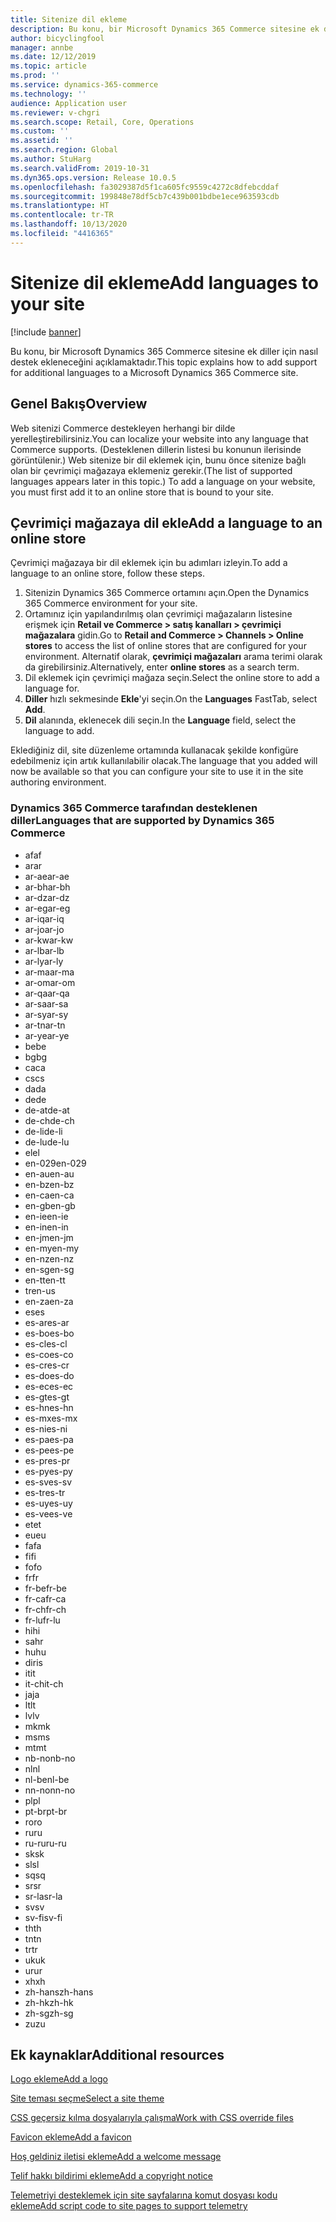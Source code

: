 ```yaml
---
title: Sitenize dil ekleme
description: Bu konu, bir Microsoft Dynamics 365 Commerce sitesine ek diller için nasıl destek ekleneceğini açıklamaktadır.
author: bicyclingfool
manager: annbe
ms.date: 12/12/2019
ms.topic: article
ms.prod: ''
ms.service: dynamics-365-commerce
ms.technology: ''
audience: Application user
ms.reviewer: v-chgri
ms.search.scope: Retail, Core, Operations
ms.custom: ''
ms.assetid: ''
ms.search.region: Global
ms.author: StuHarg
ms.search.validFrom: 2019-10-31
ms.dyn365.ops.version: Release 10.0.5
ms.openlocfilehash: fa3029387d5f1ca605fc9559c4272c8dfebcddaf
ms.sourcegitcommit: 199848e78df5cb7c439b001bdbe1ece963593cdb
ms.translationtype: HT
ms.contentlocale: tr-TR
ms.lasthandoff: 10/13/2020
ms.locfileid: "4416365"
---
```

# <a name="add-languages-to-your-site"></a><span data-ttu-id="054fd-103">Sitenize dil ekleme</span><span class="sxs-lookup"><span data-stu-id="054fd-103">Add languages to your site</span></span>


[!include [banner](includes/banner.md)]

<span data-ttu-id="054fd-104">Bu konu, bir Microsoft Dynamics 365 Commerce sitesine ek diller için nasıl destek ekleneceğini açıklamaktadır.</span><span class="sxs-lookup"><span data-stu-id="054fd-104">This topic explains how to add support for additional languages to a Microsoft Dynamics 365 Commerce site.</span></span>

## <a name="overview"></a><span data-ttu-id="054fd-105">Genel Bakış</span><span class="sxs-lookup"><span data-stu-id="054fd-105">Overview</span></span>

<span data-ttu-id="054fd-106">Web sitenizi Commerce destekleyen herhangi bir dilde yerelleştirebilirsiniz.</span><span class="sxs-lookup"><span data-stu-id="054fd-106">You can localize your website into any language that Commerce supports.</span></span> <span data-ttu-id="054fd-107">(Desteklenen dillerin listesi bu konunun ilerisinde görüntülenir.) Web sitenize bir dil eklemek için, bunu önce sitenize bağlı olan bir çevrimiçi mağazaya eklemeniz gerekir.</span><span class="sxs-lookup"><span data-stu-id="054fd-107">(The list of supported languages appears later in this topic.) To add a language on your website, you must first add it to an online store that is bound to your site.</span></span>

## <a name="add-a-language-to-an-online-store"></a><span data-ttu-id="054fd-108">Çevrimiçi mağazaya dil ekle</span><span class="sxs-lookup"><span data-stu-id="054fd-108">Add a language to an online store</span></span>

<span data-ttu-id="054fd-109">Çevrimiçi mağazaya bir dil eklemek için bu adımları izleyin.</span><span class="sxs-lookup"><span data-stu-id="054fd-109">To add a language to an online store, follow these steps.</span></span>

1. <span data-ttu-id="054fd-110">Sitenizin Dynamics 365 Commerce ortamını açın.</span><span class="sxs-lookup"><span data-stu-id="054fd-110">Open the Dynamics 365 Commerce environment for your site.</span></span>
1. <span data-ttu-id="054fd-111">Ortamınız için yapılandırılmış olan çevrimiçi mağazaların listesine erişmek için **Retail ve Commerce \> satış kanalları \> çevrimiçi mağazalara** gidin.</span><span class="sxs-lookup"><span data-stu-id="054fd-111">Go to **Retail and Commerce \> Channels \> Online stores** to access the list of online stores that are configured for your environment.</span></span> <span data-ttu-id="054fd-112">Alternatif olarak, **çevrimiçi mağazaları** arama terimi olarak da girebilirsiniz.</span><span class="sxs-lookup"><span data-stu-id="054fd-112">Alternatively, enter **online stores** as a search term.</span></span>
1. <span data-ttu-id="054fd-113">Dil eklemek için çevrimiçi mağaza seçin.</span><span class="sxs-lookup"><span data-stu-id="054fd-113">Select the online store to add a language for.</span></span>
1. <span data-ttu-id="054fd-114">**Diller** hızlı sekmesinde **Ekle**'yi seçin.</span><span class="sxs-lookup"><span data-stu-id="054fd-114">On the **Languages** FastTab, select **Add**.</span></span>
1. <span data-ttu-id="054fd-115">**Dil** alanında, eklenecek dili seçin.</span><span class="sxs-lookup"><span data-stu-id="054fd-115">In the **Language** field, select the language to add.</span></span>

<span data-ttu-id="054fd-116">Eklediğiniz dil, site düzenleme ortamında kullanacak şekilde konfigüre edebilmeniz için artık kullanılabilir olacak.</span><span class="sxs-lookup"><span data-stu-id="054fd-116">The language that you added will now be available so that you can configure your site to use it in the site authoring environment.</span></span>

### <a name="languages-that-are-supported-by-dynamics-365-commerce"></a><span data-ttu-id="054fd-117">Dynamics 365 Commerce tarafından desteklenen diller</span><span class="sxs-lookup"><span data-stu-id="054fd-117">Languages that are supported by Dynamics 365 Commerce</span></span>

- <span data-ttu-id="054fd-118">af</span><span class="sxs-lookup"><span data-stu-id="054fd-118">af</span></span>
- <span data-ttu-id="054fd-119">ar</span><span class="sxs-lookup"><span data-stu-id="054fd-119">ar</span></span>
- <span data-ttu-id="054fd-120">ar-ae</span><span class="sxs-lookup"><span data-stu-id="054fd-120">ar-ae</span></span>
- <span data-ttu-id="054fd-121">ar-bh</span><span class="sxs-lookup"><span data-stu-id="054fd-121">ar-bh</span></span>
- <span data-ttu-id="054fd-122">ar-dz</span><span class="sxs-lookup"><span data-stu-id="054fd-122">ar-dz</span></span>
- <span data-ttu-id="054fd-123">ar-eg</span><span class="sxs-lookup"><span data-stu-id="054fd-123">ar-eg</span></span>
- <span data-ttu-id="054fd-124">ar-iq</span><span class="sxs-lookup"><span data-stu-id="054fd-124">ar-iq</span></span>
- <span data-ttu-id="054fd-125">ar-jo</span><span class="sxs-lookup"><span data-stu-id="054fd-125">ar-jo</span></span>
- <span data-ttu-id="054fd-126">ar-kw</span><span class="sxs-lookup"><span data-stu-id="054fd-126">ar-kw</span></span>
- <span data-ttu-id="054fd-127">ar-lb</span><span class="sxs-lookup"><span data-stu-id="054fd-127">ar-lb</span></span>
- <span data-ttu-id="054fd-128">ar-ly</span><span class="sxs-lookup"><span data-stu-id="054fd-128">ar-ly</span></span>
- <span data-ttu-id="054fd-129">ar-ma</span><span class="sxs-lookup"><span data-stu-id="054fd-129">ar-ma</span></span>
- <span data-ttu-id="054fd-130">ar-om</span><span class="sxs-lookup"><span data-stu-id="054fd-130">ar-om</span></span>
- <span data-ttu-id="054fd-131">ar-qa</span><span class="sxs-lookup"><span data-stu-id="054fd-131">ar-qa</span></span>
- <span data-ttu-id="054fd-132">ar-sa</span><span class="sxs-lookup"><span data-stu-id="054fd-132">ar-sa</span></span>
- <span data-ttu-id="054fd-133">ar-sy</span><span class="sxs-lookup"><span data-stu-id="054fd-133">ar-sy</span></span>
- <span data-ttu-id="054fd-134">ar-tn</span><span class="sxs-lookup"><span data-stu-id="054fd-134">ar-tn</span></span>
- <span data-ttu-id="054fd-135">ar-ye</span><span class="sxs-lookup"><span data-stu-id="054fd-135">ar-ye</span></span>
- <span data-ttu-id="054fd-136">be</span><span class="sxs-lookup"><span data-stu-id="054fd-136">be</span></span>
- <span data-ttu-id="054fd-137">bg</span><span class="sxs-lookup"><span data-stu-id="054fd-137">bg</span></span>
- <span data-ttu-id="054fd-138">ca</span><span class="sxs-lookup"><span data-stu-id="054fd-138">ca</span></span>
- <span data-ttu-id="054fd-139">cs</span><span class="sxs-lookup"><span data-stu-id="054fd-139">cs</span></span>
- <span data-ttu-id="054fd-140">da</span><span class="sxs-lookup"><span data-stu-id="054fd-140">da</span></span>
- <span data-ttu-id="054fd-141">de</span><span class="sxs-lookup"><span data-stu-id="054fd-141">de</span></span>
- <span data-ttu-id="054fd-142">de-at</span><span class="sxs-lookup"><span data-stu-id="054fd-142">de-at</span></span>
- <span data-ttu-id="054fd-143">de-ch</span><span class="sxs-lookup"><span data-stu-id="054fd-143">de-ch</span></span>
- <span data-ttu-id="054fd-144">de-li</span><span class="sxs-lookup"><span data-stu-id="054fd-144">de-li</span></span>
- <span data-ttu-id="054fd-145">de-lu</span><span class="sxs-lookup"><span data-stu-id="054fd-145">de-lu</span></span>
- <span data-ttu-id="054fd-146">el</span><span class="sxs-lookup"><span data-stu-id="054fd-146">el</span></span>
- <span data-ttu-id="054fd-147">en-029</span><span class="sxs-lookup"><span data-stu-id="054fd-147">en-029</span></span>
- <span data-ttu-id="054fd-148">en-au</span><span class="sxs-lookup"><span data-stu-id="054fd-148">en-au</span></span>
- <span data-ttu-id="054fd-149">en-bz</span><span class="sxs-lookup"><span data-stu-id="054fd-149">en-bz</span></span>
- <span data-ttu-id="054fd-150">en-ca</span><span class="sxs-lookup"><span data-stu-id="054fd-150">en-ca</span></span>
- <span data-ttu-id="054fd-151">en-gb</span><span class="sxs-lookup"><span data-stu-id="054fd-151">en-gb</span></span>
- <span data-ttu-id="054fd-152">en-ie</span><span class="sxs-lookup"><span data-stu-id="054fd-152">en-ie</span></span>
- <span data-ttu-id="054fd-153">en-in</span><span class="sxs-lookup"><span data-stu-id="054fd-153">en-in</span></span>
- <span data-ttu-id="054fd-154">en-jm</span><span class="sxs-lookup"><span data-stu-id="054fd-154">en-jm</span></span>
- <span data-ttu-id="054fd-155">en-my</span><span class="sxs-lookup"><span data-stu-id="054fd-155">en-my</span></span>
- <span data-ttu-id="054fd-156">en-nz</span><span class="sxs-lookup"><span data-stu-id="054fd-156">en-nz</span></span>
- <span data-ttu-id="054fd-157">en-sg</span><span class="sxs-lookup"><span data-stu-id="054fd-157">en-sg</span></span>
- <span data-ttu-id="054fd-158">en-tt</span><span class="sxs-lookup"><span data-stu-id="054fd-158">en-tt</span></span>
- <span data-ttu-id="054fd-159">tr</span><span class="sxs-lookup"><span data-stu-id="054fd-159">en-us</span></span>
- <span data-ttu-id="054fd-160">en-za</span><span class="sxs-lookup"><span data-stu-id="054fd-160">en-za</span></span>
- <span data-ttu-id="054fd-161">es</span><span class="sxs-lookup"><span data-stu-id="054fd-161">es</span></span>
- <span data-ttu-id="054fd-162">es-ar</span><span class="sxs-lookup"><span data-stu-id="054fd-162">es-ar</span></span>
- <span data-ttu-id="054fd-163">es-bo</span><span class="sxs-lookup"><span data-stu-id="054fd-163">es-bo</span></span>
- <span data-ttu-id="054fd-164">es-cl</span><span class="sxs-lookup"><span data-stu-id="054fd-164">es-cl</span></span>
- <span data-ttu-id="054fd-165">es-co</span><span class="sxs-lookup"><span data-stu-id="054fd-165">es-co</span></span>
- <span data-ttu-id="054fd-166">es-cr</span><span class="sxs-lookup"><span data-stu-id="054fd-166">es-cr</span></span>
- <span data-ttu-id="054fd-167">es-do</span><span class="sxs-lookup"><span data-stu-id="054fd-167">es-do</span></span>
- <span data-ttu-id="054fd-168">es-ec</span><span class="sxs-lookup"><span data-stu-id="054fd-168">es-ec</span></span>
- <span data-ttu-id="054fd-169">es-gt</span><span class="sxs-lookup"><span data-stu-id="054fd-169">es-gt</span></span>
- <span data-ttu-id="054fd-170">es-hn</span><span class="sxs-lookup"><span data-stu-id="054fd-170">es-hn</span></span>
- <span data-ttu-id="054fd-171">es-mx</span><span class="sxs-lookup"><span data-stu-id="054fd-171">es-mx</span></span>
- <span data-ttu-id="054fd-172">es-ni</span><span class="sxs-lookup"><span data-stu-id="054fd-172">es-ni</span></span>
- <span data-ttu-id="054fd-173">es-pa</span><span class="sxs-lookup"><span data-stu-id="054fd-173">es-pa</span></span>
- <span data-ttu-id="054fd-174">es-pe</span><span class="sxs-lookup"><span data-stu-id="054fd-174">es-pe</span></span>
- <span data-ttu-id="054fd-175">es-pr</span><span class="sxs-lookup"><span data-stu-id="054fd-175">es-pr</span></span>
- <span data-ttu-id="054fd-176">es-py</span><span class="sxs-lookup"><span data-stu-id="054fd-176">es-py</span></span>
- <span data-ttu-id="054fd-177">es-sv</span><span class="sxs-lookup"><span data-stu-id="054fd-177">es-sv</span></span>
- <span data-ttu-id="054fd-178">es-tr</span><span class="sxs-lookup"><span data-stu-id="054fd-178">es-tr</span></span>
- <span data-ttu-id="054fd-179">es-uy</span><span class="sxs-lookup"><span data-stu-id="054fd-179">es-uy</span></span>
- <span data-ttu-id="054fd-180">es-ve</span><span class="sxs-lookup"><span data-stu-id="054fd-180">es-ve</span></span>
- <span data-ttu-id="054fd-181">et</span><span class="sxs-lookup"><span data-stu-id="054fd-181">et</span></span>
- <span data-ttu-id="054fd-182">eu</span><span class="sxs-lookup"><span data-stu-id="054fd-182">eu</span></span>
- <span data-ttu-id="054fd-183">fa</span><span class="sxs-lookup"><span data-stu-id="054fd-183">fa</span></span>
- <span data-ttu-id="054fd-184">fi</span><span class="sxs-lookup"><span data-stu-id="054fd-184">fi</span></span>
- <span data-ttu-id="054fd-185">fo</span><span class="sxs-lookup"><span data-stu-id="054fd-185">fo</span></span>
- <span data-ttu-id="054fd-186">fr</span><span class="sxs-lookup"><span data-stu-id="054fd-186">fr</span></span>
- <span data-ttu-id="054fd-187">fr-be</span><span class="sxs-lookup"><span data-stu-id="054fd-187">fr-be</span></span>
- <span data-ttu-id="054fd-188">fr-ca</span><span class="sxs-lookup"><span data-stu-id="054fd-188">fr-ca</span></span>
- <span data-ttu-id="054fd-189">fr-ch</span><span class="sxs-lookup"><span data-stu-id="054fd-189">fr-ch</span></span>
- <span data-ttu-id="054fd-190">fr-lu</span><span class="sxs-lookup"><span data-stu-id="054fd-190">fr-lu</span></span>
- <span data-ttu-id="054fd-191">hi</span><span class="sxs-lookup"><span data-stu-id="054fd-191">hi</span></span>
- <span data-ttu-id="054fd-192">sa</span><span class="sxs-lookup"><span data-stu-id="054fd-192">hr</span></span>
- <span data-ttu-id="054fd-193">hu</span><span class="sxs-lookup"><span data-stu-id="054fd-193">hu</span></span>
- <span data-ttu-id="054fd-194">dir</span><span class="sxs-lookup"><span data-stu-id="054fd-194">is</span></span>
- <span data-ttu-id="054fd-195">it</span><span class="sxs-lookup"><span data-stu-id="054fd-195">it</span></span>
- <span data-ttu-id="054fd-196">it-ch</span><span class="sxs-lookup"><span data-stu-id="054fd-196">it-ch</span></span>
- <span data-ttu-id="054fd-197">ja</span><span class="sxs-lookup"><span data-stu-id="054fd-197">ja</span></span>
- <span data-ttu-id="054fd-198">lt</span><span class="sxs-lookup"><span data-stu-id="054fd-198">lt</span></span>
- <span data-ttu-id="054fd-199">lv</span><span class="sxs-lookup"><span data-stu-id="054fd-199">lv</span></span>
- <span data-ttu-id="054fd-200">mk</span><span class="sxs-lookup"><span data-stu-id="054fd-200">mk</span></span>
- <span data-ttu-id="054fd-201">ms</span><span class="sxs-lookup"><span data-stu-id="054fd-201">ms</span></span>
- <span data-ttu-id="054fd-202">mt</span><span class="sxs-lookup"><span data-stu-id="054fd-202">mt</span></span>
- <span data-ttu-id="054fd-203">nb-no</span><span class="sxs-lookup"><span data-stu-id="054fd-203">nb-no</span></span>
- <span data-ttu-id="054fd-204">nl</span><span class="sxs-lookup"><span data-stu-id="054fd-204">nl</span></span>
- <span data-ttu-id="054fd-205">nl-be</span><span class="sxs-lookup"><span data-stu-id="054fd-205">nl-be</span></span>
- <span data-ttu-id="054fd-206">nn-no</span><span class="sxs-lookup"><span data-stu-id="054fd-206">nn-no</span></span>
- <span data-ttu-id="054fd-207">pl</span><span class="sxs-lookup"><span data-stu-id="054fd-207">pl</span></span>
- <span data-ttu-id="054fd-208">pt-br</span><span class="sxs-lookup"><span data-stu-id="054fd-208">pt-br</span></span>
- <span data-ttu-id="054fd-209">ro</span><span class="sxs-lookup"><span data-stu-id="054fd-209">ro</span></span>
- <span data-ttu-id="054fd-210">ru</span><span class="sxs-lookup"><span data-stu-id="054fd-210">ru</span></span>
- <span data-ttu-id="054fd-211">ru-ru</span><span class="sxs-lookup"><span data-stu-id="054fd-211">ru-ru</span></span>
- <span data-ttu-id="054fd-212">sk</span><span class="sxs-lookup"><span data-stu-id="054fd-212">sk</span></span>
- <span data-ttu-id="054fd-213">sl</span><span class="sxs-lookup"><span data-stu-id="054fd-213">sl</span></span>
- <span data-ttu-id="054fd-214">sq</span><span class="sxs-lookup"><span data-stu-id="054fd-214">sq</span></span>
- <span data-ttu-id="054fd-215">sr</span><span class="sxs-lookup"><span data-stu-id="054fd-215">sr</span></span>
- <span data-ttu-id="054fd-216">sr-la</span><span class="sxs-lookup"><span data-stu-id="054fd-216">sr-la</span></span>
- <span data-ttu-id="054fd-217">sv</span><span class="sxs-lookup"><span data-stu-id="054fd-217">sv</span></span>
- <span data-ttu-id="054fd-218">sv-fi</span><span class="sxs-lookup"><span data-stu-id="054fd-218">sv-fi</span></span>
- <span data-ttu-id="054fd-219">th</span><span class="sxs-lookup"><span data-stu-id="054fd-219">th</span></span>
- <span data-ttu-id="054fd-220">tn</span><span class="sxs-lookup"><span data-stu-id="054fd-220">tn</span></span>
- <span data-ttu-id="054fd-221">tr</span><span class="sxs-lookup"><span data-stu-id="054fd-221">tr</span></span>
- <span data-ttu-id="054fd-222">uk</span><span class="sxs-lookup"><span data-stu-id="054fd-222">uk</span></span>
- <span data-ttu-id="054fd-223">ur</span><span class="sxs-lookup"><span data-stu-id="054fd-223">ur</span></span>
- <span data-ttu-id="054fd-224">xh</span><span class="sxs-lookup"><span data-stu-id="054fd-224">xh</span></span>
- <span data-ttu-id="054fd-225">zh-hans</span><span class="sxs-lookup"><span data-stu-id="054fd-225">zh-hans</span></span>
- <span data-ttu-id="054fd-226">zh-hk</span><span class="sxs-lookup"><span data-stu-id="054fd-226">zh-hk</span></span>
- <span data-ttu-id="054fd-227">zh-sg</span><span class="sxs-lookup"><span data-stu-id="054fd-227">zh-sg</span></span>
- <span data-ttu-id="054fd-228">zu</span><span class="sxs-lookup"><span data-stu-id="054fd-228">zu</span></span>

## <a name="additional-resources"></a><span data-ttu-id="054fd-229">Ek kaynaklar</span><span class="sxs-lookup"><span data-stu-id="054fd-229">Additional resources</span></span>

[<span data-ttu-id="054fd-230">Logo ekleme</span><span class="sxs-lookup"><span data-stu-id="054fd-230">Add a logo</span></span>](add-logo.md)

[<span data-ttu-id="054fd-231">Site teması seçme</span><span class="sxs-lookup"><span data-stu-id="054fd-231">Select a site theme</span></span>](select-site-theme.md)

[<span data-ttu-id="054fd-232">CSS geçersiz kılma dosyalarıyla çalışma</span><span class="sxs-lookup"><span data-stu-id="054fd-232">Work with CSS override files</span></span>](css-override-files.md)

[<span data-ttu-id="054fd-233">Favicon ekleme</span><span class="sxs-lookup"><span data-stu-id="054fd-233">Add a favicon</span></span>](add-favicon.md)

[<span data-ttu-id="054fd-234">Hoş geldiniz iletisi ekleme</span><span class="sxs-lookup"><span data-stu-id="054fd-234">Add a welcome message</span></span>](add-welcome-message.md)

[<span data-ttu-id="054fd-235">Telif hakkı bildirimi ekleme</span><span class="sxs-lookup"><span data-stu-id="054fd-235">Add a copyright notice</span></span>](add-copyright-notice.md)

[<span data-ttu-id="054fd-236">Telemetriyi desteklemek için site sayfalarına komut dosyası kodu ekleme</span><span class="sxs-lookup"><span data-stu-id="054fd-236">Add script code to site pages to support telemetry</span></span>](add-telemetry.md)
